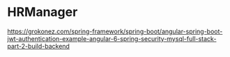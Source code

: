 # HRManager
https://grokonez.com/spring-framework/spring-boot/angular-spring-boot-jwt-authentication-example-angular-6-spring-security-mysql-full-stack-part-2-build-backend
